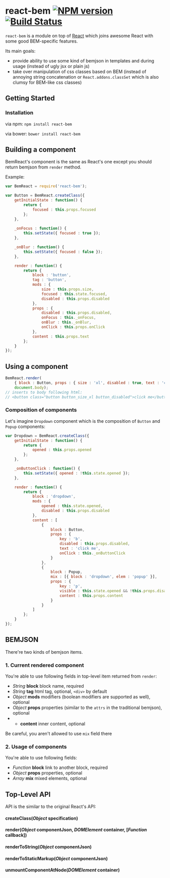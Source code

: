 # react-bem [![NPM version](https://badge.fury.io/js/react-bem.svg)](https://badge.fury.io/js/react-bem) [![Build Status](https://travis-ci.org/react-bem/react-bem.svg?branch=master)](https://travis-ci.org/react-bem/react-bem)

`react-bem` is a module on top of [React](https://github.com/facebook/react/) which joins awesome React with some good BEM-specific features.

Its main goals:
  * provide ability to use some kind of bemjson in templates and during usage (instead of ugly jsx or plain js)
  * take over manipulation of css classes based on BEM (instead of annoying string concatenation or `React.addons.classSet` which is also clumsy for BEM-like css classes)

## Getting Started

### Installation
via npm: `npm install react-bem`

via bower: `bower install react-bem`

## Building a component
BemReact's component is the same as React's one except you should return bemjson from `render` method.

Example:
```js
var BemReact = require('react-bem');

var Button = BemReact.createClass({
    getInitialState : function() {
        return {
            focused : this.props.focused
        };
    },
    
    _onFocus : function() {
        this.setState({ focused : true });
    },

    _onBlur : function() {
        this.setState({ focused : false });
    },

    render : function() {
        return {
            block : 'button',
            tag : 'button',
            mods : {
                size : this.props.size,
                focused : this.state.focused,
                disabled : this.props.disabled
            },
            props : {
                disabled : this.props.disabled,
                onFocus : this._onFocus,
                onBlur : this._onBlur,
                onClick : this.props.onClick
            },
            content : this.props.text
        };
    }
});
```

## Using a component
```js
BemReact.render(
    { block : Button, props : { size : 'xl', disabled : true, text : 'click me' } },
    document.body);
// inserts to body following html:
// <button class="button button_size_xl button_disabled">click me</button>
```

### Composition of components
Let's imagine `Dropdown` component which is the composition of `Button` and `Popup` components:
```js
var Dropdown = BemReact.createClass({
    getInitialState : function() {
        return {
            opened : this.props.opened
        };
    },

    _onButtonClick : function() {
        this.setState({ opened : !this.state.opened });
    },

    render : function() {
        return {
            block : 'dropdown',
            mods : {
                opened : this.state.opened,
                disabled : this.props.disabled
            },
            content : [
                {
                    block : Button,
                    props : {
                        key : 'b',
                        disabled : this.props.disabled,
                        text : 'click me',
                        onClick : this._onButtonClick
                    }
                },
                {
                    block : Popup,
                    mix : [{ block : 'dropdown', elem : 'popup' }],
                    props : {
                        key : 'p',
                        visible : this.state.opened && !this.props.disabled,
                        content : this.props.content
                    }
                }
            ]
        };
    }
});
```

## BEMJSON
There're two kinds of bemjson items.
### 1. Current rendered component
You're able to use following fields in top-level item returned from `render`:
  * *String* **block** block name, required
  * *String* **tag** html tag, optional, `<div>` by default
  * *Object* **mods** modifiers (boolean modifiers are supported as well), optional
  * *Object* **props** properties (similar to the `attrs` in the traditional bemjson), optional
  * * **content** inner content, optional

Be careful, you aren't allowed to use `mix` field there

### 2. Usage of components
You're able to use following fields:
  * *Function* **block** link to another block, required
  * *Object* **props** properties, optional
  * *Array* **mix** mixed elements, optional

## Top-Level API

API is the similar to the original React's API:

#### createClass(*Object* specification)

#### render(*Object* componentJson, *DOMElement* container, [*Function* callback])

#### renderToString(*Object* componentJson)

#### renderToStaticMarkup(*Object* componentJson)

#### unmountComponentAtNode(*DOMElement* container)
